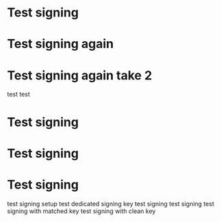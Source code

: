 # Test signing
# Test signing again
# Test signing again take 2
test
test
# Test signing
# Test signing
# Test signing
test signing setup
test dedicated signing key
test signing
test signing
test signing with matched key
test signing with clean key
